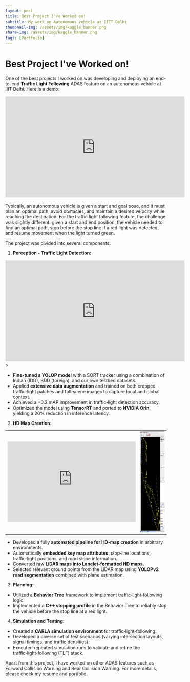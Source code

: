 ```yaml
---
layout: post
title: Best Project I've Worked on!
subtitle: My work on Autonomous vehicle at IIIT Delhi
thumbnail-img: /assets/img/kaggle_banner.png
share-img: /assets/img/kaggle_banner.png
tags: [Portfolio]
---
```


# Best Project I've Worked on!

One of the best projects I worked on was developing and deploying an end-to-end **Traffic Light Following** ADAS feature on an autonomous vehicle at IIIT Delhi. Here is a demo:

<iframe width="560" height="315" src="https://www.youtube.com/embed/Yhju9OP4RS8" frameborder="0" allow="accelerometer; autoplay; clipboard-write; encrypted-media; gyroscope; picture-in-picture" allowfullscreen></iframe>

Typically, an autonomous vehicle is given a start and goal pose, and it must plan an optimal path, avoid obstacles, and maintain a desired velocity while reaching the destination. For the traffic light following feature, the challenge was slightly different: given a start and end position, the vehicle needed to find an optimal path, stop before the stop line if a red light was detected, and resume movement when the light turned green.

The project was divided into several components:

1. **Perception - Traffic Light Detection:**

<iframe width="560" height="315" src="https://www.youtube.com/embed/Xk02kCv9rg4?si=R9IiWfNY6XajW9CX" title="YouTube video player" frameborder="0" allow="accelerometer; autoplay; clipboard-write; encrypted-media; gyroscope; picture-in-picture; web-share" referrerpolicy="strict-origin-when-cross-origin" allowfullscreen></iframe>>

- **Fine‑tuned a YOLOP model** with a SORT tracker using a combination of Indian (IDD), BDD (foreign), and our own testbed datasets.
- Applied **extensive data augmentation** and trained on both cropped traffic‑light patches and full‑scene images to capture local and global context.
- Achieved a +0.2 mAP improvement in traffic‑light detection accuracy.
- Optimized the model using **TensorRT** and ported to **NVIDIA Orin**, yielding a 20% reduction in inference latency.

2. **HD Map Creation:**


<table>
  <tr>
    <td>
      <iframe width="400" height="250" src="https://www.youtube.com/embed/KkV2-nVDkjs?si=NwUHQomD-fs62hSY" title="YouTube video player" frameborder="0" allow="accelerometer; autoplay; clipboard-write; encrypted-media; gyroscope; picture-in-picture; web-share" referrerpolicy="strict-origin-when-cross-origin" allowfullscreen></iframe>
    </td>
    <td>
      <img src="/assets/img/lanelet_map_josm.png" alt="Placeholder image" width="560" height="315" />
    </td>
  </tr>
</table>

- Developed a fully **automated pipeline for HD‑map creation** in arbitrary environments.
- Automatically **embedded key map attributes**: stop‑line locations, traffic‑light positions, and road slope information.
- Converted raw **LiDAR maps into Lanelet‑formatted HD maps.**
- Selected relevant ground points from the LiDAR map using **YOLOPv2 road segmentation** combined with plane estimation.

3. **Planning:**  
- Utilized a **Behavior Tree** framework to implement traffic‑light‑following logic.
- Implemented a **C++ stopping profile** in the Behavior Tree to reliably stop the vehicle before the stop line at a red light.

4. **Simulation and Testing:**
- Created a **CARLA simulation environment** for traffic‑light‑following.
- Developed a diverse set of test scenarios (varying intersection layouts, signal timings, and traffic densities).
- Executed repeated simulation runs to validate and refine the traffic‑light‑following (TLF) stack.

Apart from this project, I have worked on other ADAS features such as Forward Collision Warning and Rear Collision Warning. For more details, please check my resume and portfolio.

